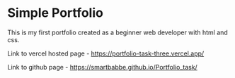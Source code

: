 # Simple Portfolio

This is my first portfolio created as a beginner web developer with html and css. 

Link to vercel hosted page - https://portfolio-task-three.vercel.app/

Link to github page - https://smartbabbe.github.io/Portfolio_task/

